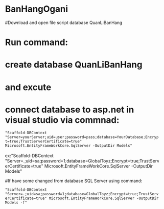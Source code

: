 # BanHangOgani

#Download and open file script database QuanLiBanHang
# Run command:
# create database QuanLiBanHang
# and excute

# connect database to asp.net in visual studio via commnad: 
` "Scaffold-DBContext "Server=yourServer;uid=user;password=pass;database=YourDatabase;Encrypt=true;TrustServerCertificate=true" Microsoft.EntityFrameWorkCore.SqlServer -OutputDir Models" ` <br/> 
<br/> 
ex:"Scaffold-DBContext "Server=.;uid=sa;password=1;database=GlobalToyz;Encrypt=true;TrustServerCertificate=true" Microsoft.EntityFrameWorkCore.SqlServer -OutputDir Models"

#If have some changed from database SQL Server using command: <br/>

` "Scaffold-DBContext "Server=.;uid=sa;password=1;database=GlobalToyz;Encrypt=true;TrustServerCertificate=true" Microsoft.EntityFrameWorkCore.SqlServer -OutputDir Models -f" `

